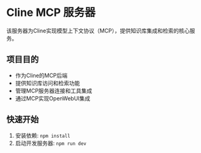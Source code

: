 # Cline MCP 服务器

该服务器为Cline实现模型上下文协议（MCP），提供知识库集成和检索的核心服务。

## 项目目的
- 作为Cline的MCP后端
- 提供知识库访问和检索功能
- 管理MCP服务器连接和工具集成
- 通过MCP实现OpenWebUI集成

## 快速开始

1. 安装依赖: `npm install`
2. 启动开发服务器: `npm run dev`
